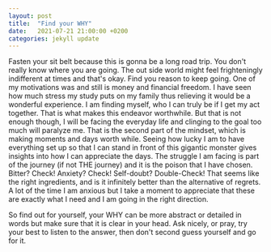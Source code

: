 ```yaml
---
layout: post
title:  "Find your WHY"
date:   2021-07-21 21:00:00 +0200
categories: jekyll update
---
```

Fasten your sit belt because this is gonna be a long road trip. You don't really know where you are going. The out side world might feel frighteningly indifferent at times and that's okay.  Find you reason to keep going. One of my motivations was and still is money and financial freedom. I have seen how much stress my study puts on my family thus relieving it would be a wonderful experience. I am finding myself, who I can truly be if I get my act together. That is what makes this endeavor worthwhile. But that is not enough though, I will be facing the everyday life and clinging to the goal too much will paralyze me. That is the second part of the mindset, which is making moments and days worth while. Seeing how lucky I am to have everything set up so that I can stand in front of this gigantic monster gives insights into how I can appreciate the days. The struggle I am facing is part of the journey (if not THE journey) and it is the poison that I have chosen. Bitter? Check! Anxiety? Check! Self-doubt? Double-Check! That seems like the right ingredients, and is it infinitely better than the alternative of regrets. A lot of the time I am anxious but I take a moment to appreciate that these are exactly what I need and I am going in the right direction.

So find out for yourself, your WHY can be more abstract or detailed in words but make sure that it is clear in your head. Ask nicely, or pray, try your best to listen to the answer, then don't second guess yourself and go for it.

[jekyll-docs]: https://jekyllrb.com/docs/home
[jekyll-gh]:   https://github.com/jekyll/jekyll
[jekyll-talk]: https://talk.jekyllrb.com/
